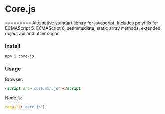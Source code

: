 # Core.js
=========
Alternative standart library for javascript. Includes polyfills for ECMAScript 5, ECMAScript 6, setImmediate, static array methods, extended object api and other sugar.
### Install
`npm i core-js`
### Usage
Browser:
```html
<script src='core.min.js'></script>
```
Node.js:
```javascript
require('core-js');
```